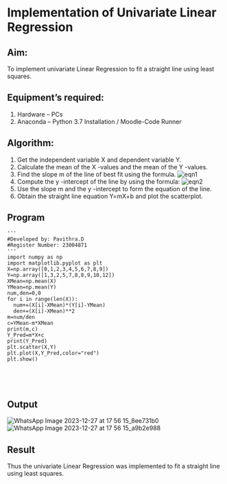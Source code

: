 # Implementation of Univariate Linear Regression
## Aim:
To implement univariate Linear Regression to fit a straight line using least squares.
## Equipment’s required:
1.	Hardware – PCs
2.	Anaconda – Python 3.7 Installation / Moodle-Code Runner
## Algorithm:
1.	Get the independent variable X and dependent variable Y.
2.	Calculate the mean of the X -values and the mean of the Y -values.
3.	Find the slope m of the line of best fit using the formula.
 ![eqn1](./eq1.jpg)
4.	Compute the y -intercept of the line by using the formula:
![eqn2](./eq2.jpg)  
5.	Use the slope m and the y -intercept to form the equation of the line.
6.	Obtain the straight line equation Y=mX+b and plot the scatterplot.
## Program
```
'''
#Developed by: Pavithra.D
#Register Number: 23004871
'''
import numpy as np
import matplotlib.pyplot as plt
X=np.array([0,1,2,3,4,5,6,7,8,9])
Y=np.array([1,3,2,5,7,8,8,9,10,12])
XMean=np.mean(X)
YMean=np.mean(Y)
num,den=0,0
for i in range(len(X)):
  num+=(X[i]-XMean)*(Y[i]-YMean)
  den+=(X[i]-XMean)**2
m=num/den
c=YMean-m*XMean
print(m,c)
Y_Pred=m*X+c
print(Y_Pred)
plt.scatter(X,Y)
plt.plot(X,Y_Pred,color="red")
plt.show()





```
## Output
![WhatsApp Image 2023-12-27 at 17 56 15_8ee731b0](https://github.com/PavithraD23004871/Univariate-Linear-Regression/assets/138955967/740c06b8-a438-4d48-b3b7-f82714f2ecd3)
![WhatsApp Image 2023-12-27 at 17 56 15_a9b2e988](https://github.com/PavithraD23004871/Univariate-Linear-Regression/assets/138955967/a937c15a-008a-4943-b616-ebf41a4f1aee)

## Result
Thus the univariate Linear Regression was implemented to fit a straight line using least squares.
